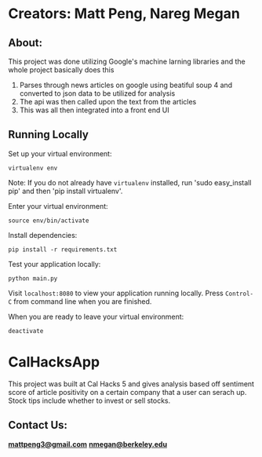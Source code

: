 # Creators: Matt Peng, Nareg Megan
## About: 
This project was done utilizing Google's machine larning libraries and the whole project basically does this
1. Parses through news articles on google using beatiful soup 4 and converted to json data to be utilized for analysis
2. The api was then called upon the text from the articles
3. This was all then integrated into a front end UI

## Running Locally

Set up your virtual environment:

    virtualenv env

Note: If you do not already have `virtualenv` installed, run 'sudo easy_install pip' and then 'pip install virtualenv'.

Enter your virtual environment:

    source env/bin/activate

Install dependencies:

    pip install -r requirements.txt

Test your application locally:

    python main.py

Visit `localhost:8080` to view your application running locally. Press `Control-C` from command line when you are finished.

When you are ready to leave your virtual environment:

    deactivate


# CalHacksApp
This project was built at Cal Hacks 5 and gives analysis based off sentiment score of article positivity on a certain company that a user can serach up. Stock tips include whether to invest or sell stocks.

## Contact Us:
**mattpeng3@gmail.com**
**nmegan@berkeley.edu**
